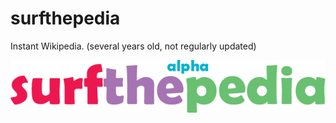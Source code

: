 # surfthepedia
Instant Wikipedia. (several years old, not regularly updated)

![Logo of surfthepedia](https://github.com/sisirkoppaka/surfthepedia/blob/master/surfthepedia.gif)